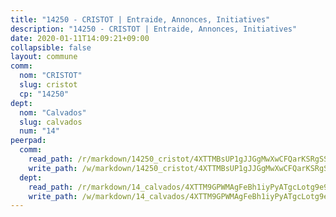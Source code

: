 ```yaml
---
title: "14250 - CRISTOT | Entraide, Annonces, Initiatives"
description: "14250 - CRISTOT | Entraide, Annonces, Initiatives"
date: 2020-01-11T14:09:21+09:00
collapsible: false
layout: commune
comm:
  nom: "CRISTOT"
  slug: cristot
  cp: "14250"
dept:
  nom: "Calvados"
  slug: calvados
  num: "14"
peerpad:
  comm:
    read_path: /r/markdown/14250_cristot/4XTTMBsUP1gJJGgMwXwCFQarKSRgSSoV32QsBTuyr38Bkcd1a
    write_path: /w/markdown/14250_cristot/4XTTMBsUP1gJJGgMwXwCFQarKSRgSSoV32QsBTuyr38Bkcd1a-K3TgUBDZYaKxuk5N9mSsZRogoWj4znZmvarEeEFeCN6cU7412wwNmq1pH4SLJvZBtbYaJkPykJg5Ao5oA1DPSHMnfAwdfTARh6YrDQDwbv6ZpZ9TDjwFPY7zfFeLx8uxgniKmyAG
  dept:
    read_path: /r/markdown/14_calvados/4XTTM9GPWMAgFeBh1iyPyATgcLotg9e9APJpQBEyY3RZiUwJ6
    write_path: /w/markdown/14_calvados/4XTTM9GPWMAgFeBh1iyPyATgcLotg9e9APJpQBEyY3RZiUwJ6-K3TgUXWJAT2cYJ9ZstQphkkm2za8um5GwwXsivqaDFTgbhMDcHaRXnT3h69szAqCyvWcFfDim5fkwc6CXdUtyvPpirbD1TPAb6xCxpPN6dR3zzDRe29YehQYbhZdjvZYkgztJYvi
---
```


